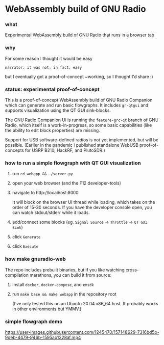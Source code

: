# WebAssembly build of GNU Radio

### what

Experimental WebAssembly build of GNU Radio that runs in a browser tab

### why

For some reason I thought it would be easy

`narrator: it was not, in fact, easy`

but I eventually got a proof-of-concept ~working, so I thought I'd share :)

### status: experimental proof-of-concept

This is a proof-of-concept WebAssembly build of GNU Radio Companion which can generate and run basic flowgraphs. It includes `gr-qtgui` and supports visualization using the QT GUI sink-blocks.

The GNU Radio Companion UI is running the `feature-grc-qt` branch of GNU Radio, which itself is a work-in-progress, so some basic capabilities (like the ability to edit block properties) are missing.

Support for USB software-defined radios is not yet implemented, but will be possible. (Earlier in the pandemic I published standalone WebUSB proof-of-concepts for USRP B210, HackRF, and PlutoSDR.)

### how to run a simple flowgraph with QT GUI visualization

1. run ```cd webapp && ./server.py```
2. open your web browser (and the F12 developer-tools)
3. navigate to http://localhost:8000

   It will block on the browser UI thread while loading, which takes on the order of 15-30 seconds. If you have the developer console open, you can watch stdout/stderr while it loads.
4. add/connect some blocks (eg. `Signal Source` -> `Throttle` -> `QT GUI Sink`)
5. click `Generate`
6. click `Execute`

### how make gnuradio-web

The repo includes prebuilt binaries, but if you like watching cross-compilation marathons, you can build it from source:

1. install `docker`, `docker-compose`, and `emsdk`

2. run `make base && make webapp` in the repository root

   (I've only tested this on an Ubuntu 20.04 x86_64 host. It probably works in other environments but YMMV.)

### simple flowgraph demo

https://user-images.githubusercontent.com/1245470/157148629-7316bd5b-9deb-4479-946b-1595ab1328af.mp4
